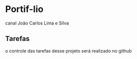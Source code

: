 # Portif-lio
canal João Carlos Lima e Silva

## Tarefas

o controle das tarefas desse projeto será realizado no github

